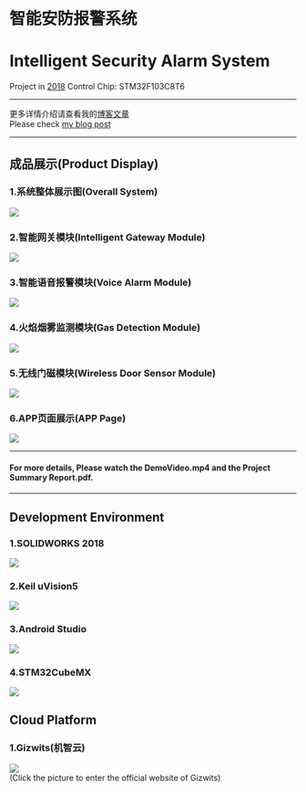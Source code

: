 # 智能安防报警系统
# Intelligent Security Alarm System

Project in [2018]()
Control Chip: STM32F103C8T6

****
更多详情介绍请查看我的[博客文章](https://javid.cn/lelink/)  
Please check [my blog post](https://javid.cn/lelink/)
****

## 成品展示(Product Display)

### 1.系统整体展示图(Overall System)
![](https://cdn.jsdelivr.net/gh/Javid-Xi/Intelligent-Security-Alarm-System@1.4/Photo/Photo2.jpg)

### 2.智能网关模块(Intelligent Gateway Module)
![](https://cdn.jsdelivr.net/gh/Javid-Xi/Intelligent-Security-Alarm-System@1.4/Photo/Photo-网关.jpg)

### 3.智能语音报警模块(Voice Alarm Module)
![](https://cdn.jsdelivr.net/gh/Javid-Xi/Intelligent-Security-Alarm-System@1.4/Photo/Photo-语音报警器.jpg)

### 4.火焰烟雾监测模块(Gas Detection Module)
![](https://cdn.jsdelivr.net/gh/Javid-Xi/Intelligent-Security-Alarm-System@1.4/Photo/Photo-气体监控模块.jpg)

### 5.无线门磁模块(Wireless Door Sensor Module)
![](https://cdn.jsdelivr.net/gh/Javid-Xi/Intelligent-Security-Alarm-System@1.4/Photo/Photo-无线门磁.jpg)

### 6.APP页面展示(APP Page)
![](https://cdn.jsdelivr.net/gh/Javid-Xi/Intelligent-Security-Alarm-System@1.4/Photo/Photo4.jpg)  

****
#### For more details, Please watch the DemoVideo.mp4 and the Project Summary Report.pdf.
****
## Development Environment

### 1.SOLIDWORKS 2018
[![](https://cdn.jsdelivr.net/gh/Javid-Xi/Intelligent-Security-Alarm-System@1.4/Photo/software/solidworks.jpg)](https://www.solidworks.com)

### 2.Keil uVision5
[![](https://cdn.jsdelivr.net/gh/Javid-Xi/Intelligent-Security-Alarm-System@1.4/Photo/software/keil.jpg)](http://www.keil.com)

### 3.Android Studio
[![](https://cdn.jsdelivr.net/gh/Javid-Xi/Intelligent-Security-Alarm-System@1.4/Photo/software/android-studio-logo.jpg)](https://developer.android.com/studio)

### 4.STM32CubeMX
[![](https://cdn.jsdelivr.net/gh/Javid-Xi/Intelligent-Security-Alarm-System@1.4/Photo/software/stm32cubemx.jpg)](https://www.st.com/zh/development-tools/stm32cubemx.html)

## Cloud Platform

### 1.Gizwits(机智云)
[![](https://cdn.jsdelivr.net/gh/Javid-Xi/Intelligent-Security-Alarm-System@1.4/Photo/software/Gizwits.jpg)](http://www.gizwits.com/)   
(Click the picture to enter the official website of Gizwits)




